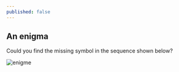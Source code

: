 ```yaml
---
published: false
---
```

## An enigma
Could you find the missing symbol in the sequence shown below?

![enigme]({{site.baseurl}}/images/2013-12-02-enigme.png) 
